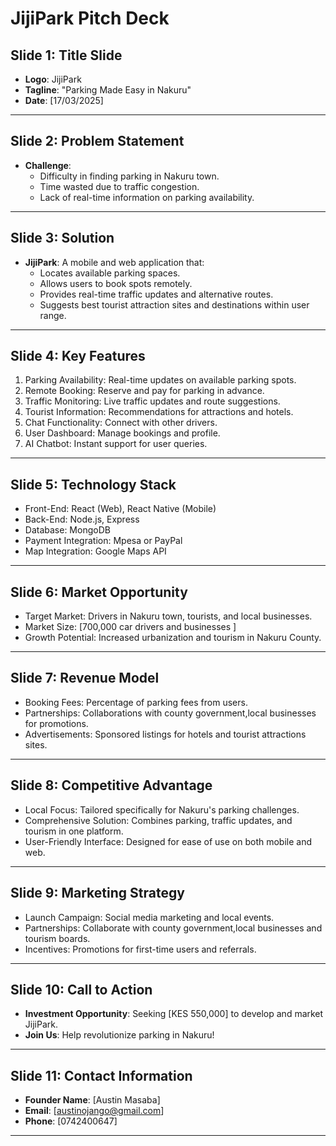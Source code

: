 

# JijiPark Pitch Deck

## Slide 1: Title Slide
- **Logo**: JijiPark
- **Tagline**: "Parking Made Easy in Nakuru"
- **Date**: [17/03/2025]

---

## Slide 2: Problem Statement
- **Challenge**: 
  - Difficulty in finding parking in Nakuru town.
  - Time wasted due to traffic congestion.
  - Lack of real-time information on parking availability.

---

## Slide 3: Solution
- **JijiPark**: A mobile and web application that:
  - Locates available parking spaces.
  - Allows users to book spots remotely.
  - Provides real-time traffic updates and alternative routes.
  - Suggests best tourist attraction sites and destinations within user range.

---

## Slide 4: Key Features
1. Parking Availability: Real-time updates on available parking spots.
2. Remote Booking: Reserve and pay for parking in advance.
3. Traffic Monitoring: Live traffic updates and route suggestions.
4. Tourist Information: Recommendations for attractions and hotels.
5. Chat Functionality: Connect with other drivers.
6. User Dashboard: Manage bookings and profile.
7. AI Chatbot: Instant support for user queries.

---

## Slide 5: Technology Stack
- Front-End: React (Web), React Native (Mobile)
- Back-End: Node.js, Express
- Database: MongoDB 
- Payment Integration: Mpesa or PayPal
- Map Integration: Google Maps API

---

## Slide 6: Market Opportunity
- Target Market: Drivers in Nakuru town, tourists, and local businesses.
- Market Size: [700,000 car drivers and businesses ]
- Growth Potential: Increased urbanization and tourism in Nakuru County.

---

## Slide 7: Revenue Model
- Booking Fees: Percentage of parking fees from users.
- Partnerships: Collaborations with county government,local businesses for promotions.
- Advertisements: Sponsored listings for hotels and tourist attractions sites.

---

## Slide 8: Competitive Advantage
- Local Focus: Tailored specifically for Nakuru's parking challenges.
- Comprehensive Solution: Combines parking, traffic updates, and tourism in one platform.
- User-Friendly Interface: Designed for ease of use on both mobile and web.

---

## Slide 9: Marketing Strategy
- Launch Campaign: Social media marketing and local events.
- Partnerships: Collaborate with county government,local businesses and tourism boards.
- Incentives: Promotions for first-time users and referrals.

---

## Slide 10: Call to Action
- **Investment Opportunity**: Seeking [KES 550,000] to develop and market JijiPark.
- **Join Us**: Help revolutionize parking in Nakuru!

---

## Slide 11: Contact Information
- **Founder Name**: [Austin Masaba]
- **Email**: [austinojango@gmail.com]
- **Phone**: [0742400647]
  

---
